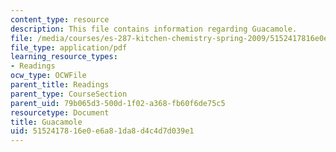 ```yaml
---
content_type: resource
description: This file contains information regarding Guacamole.
file: /media/courses/es-287-kitchen-chemistry-spring-2009/5152417816e0e6a81da8d4c4d7d039e1_MITES_287S09_read01.pdf
file_type: application/pdf
learning_resource_types:
- Readings
ocw_type: OCWFile
parent_title: Readings
parent_type: CourseSection
parent_uid: 79b065d3-500d-1f02-a368-fb60f6de75c5
resourcetype: Document
title: Guacamole
uid: 51524178-16e0-e6a8-1da8-d4c4d7d039e1
---
```

